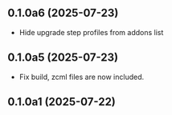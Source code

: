 ## 0.1.0a6 (2025-07-23)


- Hide upgrade step profiles from addons list


## 0.1.0a5 (2025-07-23)


- Fix build, zcml files are now included.


## 0.1.0a1 (2025-07-22)